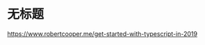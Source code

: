 # 无标题

<!--
ID: d11051e7-fd24-4fa9-b7af-2e5dc5970b36
Status: draft
Date: 2020-05-28T14:09:32
Modified: 2020-05-28T14:09:32
wp_id: 1156
-->

https://www.robertcooper.me/get-started-with-typescript-in-2019
